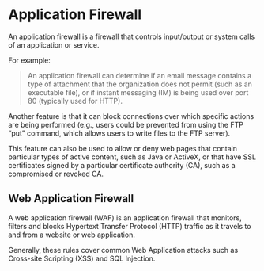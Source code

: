 # Application Firewall
An application firewall is a firewall that controls input/output or system calls of an application or service.

For example:
> An application firewall can determine if an email message contains a type of attachment that the organization does not permit (such as an executable file), or if instant messaging (IM) is being used over port 80 (typically used for HTTP).


Another feature is that it can block connections over which specific actions are being performed (e.g., users could be prevented from using the FTP “put” command, which allows users to write files to the FTP server).

This feature can also be used to allow or deny web pages that contain particular types of active content, such as Java or ActiveX, or that have SSL certificates signed by a particular certificate authority (CA), such as a compromised or revoked CA.

## Web Application Firewall
A web application firewall (WAF) is an application firewall that monitors, filters and blocks Hypertext Transfer Protocol (HTTP) traffic as it travels to and from a website or web application. 

Generally, these rules cover common Web Application attacks such as Cross-site Scripting (XSS) and SQL Injection.
